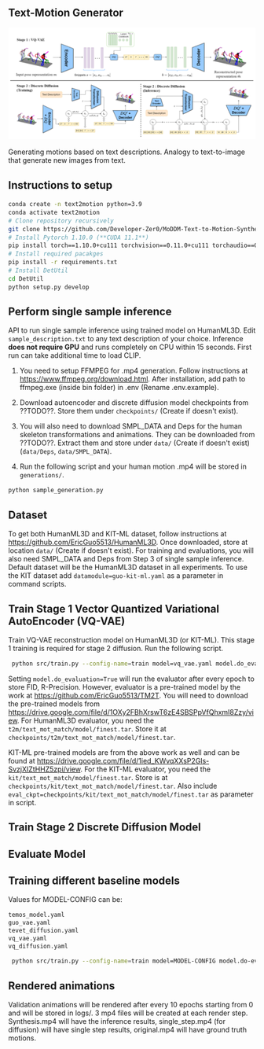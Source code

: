 ## Text-Motion Generator

![alt text](assets/Architecture.png)

Generating motions based on text descriptions. Analogy to text-to-image that generate new images from text. 

## Instructions to setup

```bash
conda create -n text2motion python=3.9
conda activate text2motion
# Clone repository recursively
git clone https://github.com/Developer-Zer0/MoDDM-Text-to-Motion-Synthesis-Using-Discrete-Diffusion.git --recurse-submodules
# Install Pytorch 1.10.0 (**CUDA 11.1**)
pip install torch==1.10.0+cu111 torchvision==0.11.0+cu111 torchaudio==0.10.0 -f https://download.pytorch.org/whl/torch_stable.html
# Install required pacakges
pip install -r requirements.txt
# Install DetUtil 
cd DetUtil
python setup.py develop
```

## Perform single sample inference
API to run single sample inference using trained model on HumanML3D. Edit `sample_description.txt` to any text description of your choice. Inference **does not require GPU** and runs completely on CPU within 15 seconds. First run can take additional time to load CLIP.

1) You need to setup FFMPEG for .mp4 generation. Follow instructions at https://www.ffmpeg.org/download.html. After installation, add path to ffmpeg.exe (inside bin folder) in .env (Rename .env.example).

2) Download autoencoder and discrete diffusion model checkpoints from ??TODO??. Store them under `checkpoints/` (Create if doesn't exist).

3) You will also need to download SMPL_DATA and Deps for the human skeleton transformations and animations. They can be downloaded from ??TODO??. Extract them and store under `data/` (Create if doesn't exist) (`data/Deps`, `data/SMPL_DATA`).

4) Run the following script and your human motion .mp4 will be stored in `generations/`.

```bash
python sample_generation.py
```

## Dataset
To get both HumanML3D and KIT-ML dataset, follow instructions at https://github.com/EricGuo5513/HumanML3D. Once downloaded, store at location `data/` (Create if doesn't exist). For training and evaluations, you will also need SMPL_DATA and Deps from Step 3 of single sample inference.
Default dataset will be the HumanML3D dataset in all experiments. To use the KIT dataset add `datamodule=guo-kit-ml.yaml` as a parameter in command scripts.

## Train Stage 1 Vector Quantized Variational AutoEncoder (VQ-VAE)

Train VQ-VAE reconstruction model on HumanML3D (or KIT-ML). This stage 1 training is required for stage 2 diffusion. Run the following script.

```bash
 python src/train.py --config-name=train model=vq_vae.yaml model.do_evaluation=false trainer.devices=[1] trainer.max_epochs=500
 ```

Setting `model.do_evaluation=True` will run the evaluator after every epoch to store FID, R-Precision. However, evaluator is a pre-trained model by the work at https://github.com/EricGuo5513/TM2T. You will need to download the pre-trained models from https://drive.google.com/file/d/1OXy2FBhXrswT6zE4SBSPpVfQhxmI8Zzy/view. For HumanML3D evaluator, you need the `t2m/text_mot_match/model/finest.tar`. Store it at `checkpoints/t2m/text_mot_match/model/finest.tar`.

KIT-ML pre-trained models are from the above work as well and can be found at https://drive.google.com/file/d/1ied_KWvqXXsP2Gls-SvzjXIZtHHZ5zpi/view. For the KIT-ML evaluator, you need the `kit/text_mot_match/model/finest.tar`. Store is at `checkpoints/kit/text_mot_match/model/finest.tar`. Also include `eval_ckpt=checkpoints/kit/text_mot_match/model/finest.tar` as parameter in script.


## Train Stage 2 Discrete Diffusion Model

## Evaluate Model

## Training different baseline models
Values for MODEL-CONFIG can be:

```list
temos_model.yaml
guo_vae.yaml
tevet_diffusion.yaml
vq_vae.yaml
vq_diffusion.yaml
```
```bash
 python src/train.py --config-name=train model=MODEL-CONFIG model.do-evaluations=false trainer.devices=[1] trainer.max_epochs=500
 ```


## Rendered animations
Validation animations will be rendered after every 10 epochs starting from 0 and will be stored in logs/.
3 mp4 files will be created at each render step. Synthesis.mp4 will have the inference results,
single_step.mp4 (for diffusion) will have single step results, original.mp4 will have ground truth motions. 